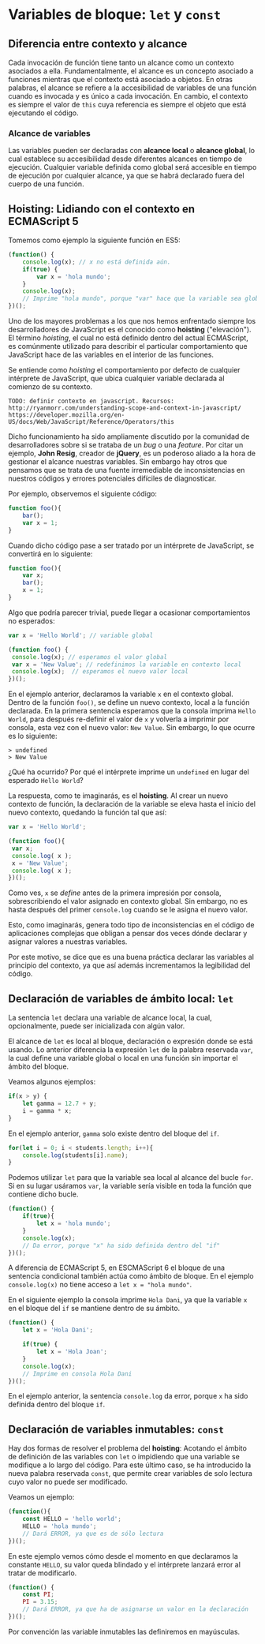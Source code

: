 # Variables de bloque: `let` y `const`

## Diferencia entre contexto y alcance
Cada invocación de función tiene tanto un alcance como un contexto asociados a ella. Fundamentalmente, el alcance es un concepto asociado a funciones mientras que el contexto está asociado a objetos. En otras palabras, el alcance se refiere a la accesibilidad de variables de una función cuando es invocada y es único a cada invocación. En cambio, el contexto es siempre el valor de `this` cuya referencia es siempre el objeto que está ejecutando el código.

### Alcance de variables
Las variables pueden ser declaradas con **alcance local** o **alcance global**, lo cual establece su accesibilidad desde diferentes alcances en tiempo de ejecución. Cualquier variable definida como global será accesible en tiempo de ejecución por cualquier alcance, ya que se habrá declarado fuera del cuerpo de una función.

## Hoisting: Lidiando con el contexto en ECMAScript 5

Tomemos como ejemplo la siguiente función en ES5:

```javascript
(function() {
    console.log(x); // x no está definida aún.
    if(true) {
        var x = 'hola mundo';
    }
    console.log(x);
    // Imprime "hola mundo", porque "var" hace que la variable sea global a la función
})();
```

Uno de los mayores problemas a los que nos hemos enfrentado siempre los desarrolladores de JavaScript es el conocido como **hoisting** ("elevación"). El término *hoisting*, el cual no está definido dentro del actual ECMAScript, es comúnmente utilizado para describir el particular comportamiento que JavaScript hace de las variables en el interior de las funciones.

Se entiende como *hoisting* el comportamiento por defecto de cualquier intérprete de JavaScript, que ubica cualquier variable declarada al comienzo de su contexto.

    TODO: definir contexto en javascript. Recursos:
    http://ryanmorr.com/understanding-scope-and-context-in-javascript/
    https://developer.mozilla.org/en-US/docs/Web/JavaScript/Reference/Operators/this

Dicho funcionamiento ha sido ampliamente discutido por la comunidad de desarrolladores sobre si se trataba de un *bug* o una *feature*. Por citar un ejemplo, **John Resig**, creador de **jQuery**, es un poderoso aliado a la hora de gestionar el alcance nuestras variables. Sin embargo hay otros que pensamos que se trata de una fuente irremediable de inconsistencias en nuestros códigos y errores potenciales difíciles de diagnosticar.

Por ejemplo, observemos el siguiente código:

```javascript
function foo(){
    bar();
    var x = 1;
}
```

Cuando dicho código pase a ser tratado por un intérprete de JavaScript, se convertirá en lo siguiente:

```javascript
function foo(){
    var x;
    bar();
    x = 1;
}
```

Algo que podría parecer trivial, puede llegar a ocasionar comportamientos no esperados:

```javascript
var x = 'Hello World'; // variable global

(function foo() {
 console.log(x); // esperamos el valor global
 var x = 'New Value'; // redefinimos la variable en contexto local
 console.log(x);  // esperamos el nuevo valor local
})();
```

En el ejemplo anterior, declaramos la variable `x` en el contexto global. Dentro de la función `foo()`, se define un nuevo contexto, local a la función declarada. En la primera sentencia esperamos que la consola imprima `Hello World`, para después re-definir el valor de `x` y volverla a imprimir por consola, esta vez con el nuevo valor: `New Value`. Sin embargo, lo que ocurre es lo siguiente:

```terminal
> undefined
> New Value
```

¿Qué ha ocurrido? Por qué el intérprete imprime un `undefined` en lugar del esperado `Hello World`?

La respuesta, como te imaginarás, es el **hoisting**. Al crear un nuevo contexto de función, la declaración de la variable se eleva hasta el inicio del nuevo contexto, quedando la función tal que así:

```javascript
var x = 'Hello World';

(function foo(){
 var x;
 console.log( x );
 x = 'New Value';
 console.log( x );
})();
```

Como ves, `x` se *define* antes de la primera impresión por consola, sobrescribiendo el valor asignado en contexto global. Sin embargo, no es hasta después del primer `console.log` cuando se le asigna el nuevo valor.

Esto, como imaginarás, genera todo tipo de inconsistencias en el código de aplicaciones complejas que obligan a pensar dos veces dónde declarar y asignar valores a nuestras variables.

Por este motivo, se dice que es una buena práctica declarar las variables al principio del contexto, ya que así además incrementamos la legibilidad del código.

## Declaración de variables de ámbito local: `let`

La sentencia `let` declara una variable de alcance local, la cual, opcionalmente, puede ser inicializada con algún valor.

El alcance de `let` es local al bloque, declaración o expresión donde se está usando. Lo anterior diferencia la expresión `let` de la palabra reservada `var`, la cual define una variable global o local en una función sin importar el ámbito del bloque.

Veamos algunos ejemplos:

```javascript
if(x > y) {
    let gamma = 12.7 + y;
    i = gamma * x;
}
```

En el ejemplo anterior, `gamma` solo existe dentro del bloque del `if`.

```javascript
for(let i = 0; i < students.length; i++){
    console.log(students[i].name);
}
```

Podemos utilizar `let` para que la variable sea local al alcance del bucle `for`. Si en su lugar usáramos `var`, la variable sería visible en toda la función que contiene dicho bucle.

```javascript
(function() {
    if(true){
        let x = 'hola mundo';
    }
    console.log(x);
    // Da error, porque "x" ha sido definida dentro del "if"
})();
```

A diferencia de ECMAScript 5, en ESCMAScript 6 el bloque de una sentencia condicional también actúa como ámbito de bloque. En el ejemplo `console.log(x)` no tiene acceso a `let x = "hola mundo"`.

En el siguiente ejemplo la consola imprime `Hola Dani`, ya que la variable `x` en el bloque del `if` se mantiene dentro de su ámbito.

```javascript
(function() {
    let x = 'Hola Dani';

    if(true) {
        let x = 'Hola Joan';
    }
    console.log(x);
    // Imprime en consola Hola Dani
})();
```

En el ejemplo anterior, la sentencia `console.log` da error, porque `x` ha sido definida dentro del bloque `if`.

## Declaración de variables inmutables: `const`

Hay dos formas de resolver el problema del **hoisting**: Acotando el ámbito de definición de las variables con `let` o impidiendo que una variable se modifique a lo largo del código. Para este último caso, se ha introducido la nueva palabra reservada `const`, que permite crear variables de solo lectura cuyo valor no puede ser modificado.

Veamos un ejemplo:

```javascript
(function(){
    const HELLO = 'hello world';
    HELLO = 'hola mundo';
    // Dará ERROR, ya que es de sólo lectura
})();
```

En este ejemplo vemos cómo desde el momento en que declaramos la constante `HELLO`, su valor queda blindado y el intérprete lanzará error al tratar de modificarlo.

```javascript
(function() {
    const PI;
    PI = 3.15;
    // Dará ERROR, ya que ha de asignarse un valor en la declaración
})();
```

Por convención las variable inmutables las definiremos en mayúsculas.
